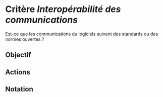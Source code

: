 # Critère *Interopérabilité des communications*
Est-ce que les communications du logiciels suivent des standards ou des normes ouvertes ?

## Objectif


## Actions


## Notation